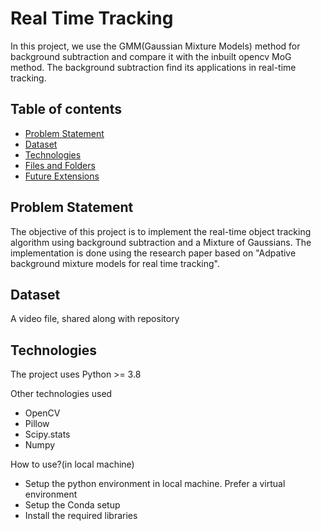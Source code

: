 # Real Time Tracking

In this project, we use the GMM(Gaussian Mixture Models) method for background subtraction and compare it with the inbuilt opencv MoG method. The background subtraction find its applications in real-time tracking.

## Table of contents
* [Problem Statement](#problem-statement)
* [Dataset](#dataset)
* [Technologies](#technologies)
* [Files and Folders](#files-and-folders)
* [Future Extensions](#future-extensions)

## Problem Statement
The objective of this project is to implement the real-time object tracking algorithm using background subtraction
and a Mixture of Gaussians. The implementation is done using the research paper based on "Adpative background mixture models for real time tracking".

## Dataset
A video file, shared along with repository

## Technologies
The project uses Python >= 3.8

Other technologies used
* OpenCV
* Pillow
* Scipy.stats
* Numpy

How to use?(in local machine)
* Setup the python environment in local machine. Prefer a virtual environment
* Setup the Conda setup
* Install the required libraries

